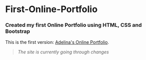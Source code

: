 # First-Online-Portfolio
### Created my first Online Portfolio using HTML, CSS and Bootstrap
This is the first version: [Adelina's Online Portfolio](https://tabbytadi.github.io/firstOnlinePortfolio/portfolio.html).
<br>
>*The site is currently going through changes*
